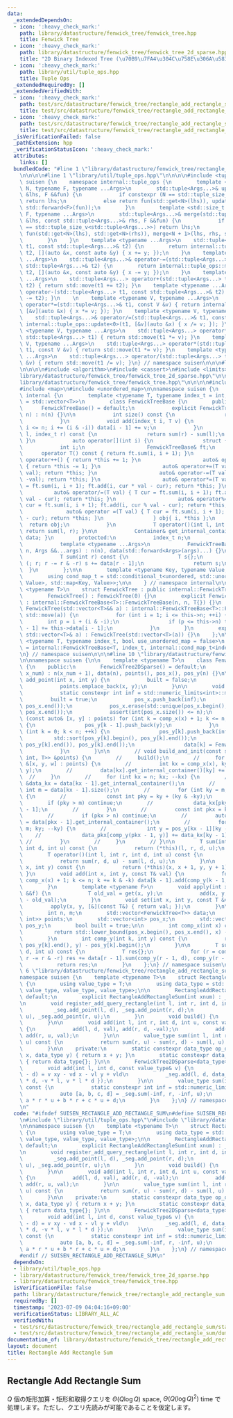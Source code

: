 ```yaml
---
data:
  _extendedDependsOn:
  - icon: ':heavy_check_mark:'
    path: library/datastructure/fenwick_tree/fenwick_tree.hpp
    title: Fenwick Tree
  - icon: ':heavy_check_mark:'
    path: library/datastructure/fenwick_tree/fenwick_tree_2d_sparse.hpp
    title: "2D Binary Indexed Tree (\u70B9\u7FA4\u304C\u758E\u306A\u5834\u5408)"
  - icon: ':heavy_check_mark:'
    path: library/util/tuple_ops.hpp
    title: Tuple Ops
  _extendedRequiredBy: []
  _extendedVerifiedWith:
  - icon: ':heavy_check_mark:'
    path: test/src/datastructure/fenwick_tree/rectangle_add_rectangle_sum/dummy.test.cpp
    title: test/src/datastructure/fenwick_tree/rectangle_add_rectangle_sum/dummy.test.cpp
  - icon: ':heavy_check_mark:'
    path: test/src/datastructure/fenwick_tree/rectangle_add_rectangle_sum/static_rectangle_add_rectangle_sum.test.cpp
    title: test/src/datastructure/fenwick_tree/rectangle_add_rectangle_sum/static_rectangle_add_rectangle_sum.test.cpp
  _isVerificationFailed: false
  _pathExtension: hpp
  _verificationStatusIcon: ':heavy_check_mark:'
  attributes:
    links: []
  bundledCode: "#line 1 \"library/datastructure/fenwick_tree/rectangle_add_rectangle_sum.hpp\"\
    \n\n\n\n#line 1 \"library/util/tuple_ops.hpp\"\n\n\n\n#include <tuple>\n\nnamespace\
    \ suisen {\n    namespace internal::tuple_ops {\n        template <std::size_t\
    \ N, typename F, typename ...Args>\n        std::tuple<Args...>& update(std::tuple<Args...>\
    \ &lhs, F &&fun) {\n            if constexpr (N == std::tuple_size_v<std::tuple<Args...>>)\
    \ return lhs;\n            else return fun(std::get<N>(lhs)), update<N + 1>(lhs,\
    \ std::forward<F>(fun));\n        }\n        template <std::size_t N, typename\
    \ F, typename ...Args>\n        std::tuple<Args...>& merge(std::tuple<Args...>\
    \ &lhs, const std::tuple<Args...>& rhs, F &&fun) {\n            if constexpr (N\
    \ == std::tuple_size_v<std::tuple<Args...>>) return lhs;\n            else return\
    \ fun(std::get<N>(lhs), std::get<N>(rhs)), merge<N + 1>(lhs, rhs, std::forward<F>(fun));\n\
    \        }\n    }\n    template <typename ...Args>\n    std::tuple<Args...>& operator+=(std::tuple<Args...>&\
    \ t1, const std::tuple<Args...>& t2) {\n        return internal::tuple_ops::merge<0>(t1,\
    \ t2, [](auto &x, const auto &y) { x += y; });\n    }\n    template <typename\
    \ ...Args>\n    std::tuple<Args...>& operator-=(std::tuple<Args...>& t1, const\
    \ std::tuple<Args...>& t2) {\n        return internal::tuple_ops::merge<0>(t1,\
    \ t2, [](auto &x, const auto &y) { x -= y; });\n    }\n    template <typename\
    \ ...Args>\n    std::tuple<Args...> operator+(std::tuple<Args...> t1, const std::tuple<Args...>&\
    \ t2) { return std::move(t1 += t2); }\n    template <typename ...Args>\n    std::tuple<Args...>\
    \ operator-(std::tuple<Args...> t1, const std::tuple<Args...>& t2) { return std::move(t1\
    \ -= t2); }\n    \n    template <typename V, typename ...Args>\n    std::tuple<Args...>&\
    \ operator*=(std::tuple<Args...>& t1, const V &v) { return internal::tuple_ops::update<0>(t1,\
    \ [&v](auto &x) { x *= v; }); }\n    template <typename V, typename ...Args>\n\
    \    std::tuple<Args...>& operator/=(std::tuple<Args...>& t1, const V &v) { return\
    \ internal::tuple_ops::update<0>(t1, [&v](auto &x) { x /= v; }); }\n\n    template\
    \ <typename V, typename ...Args>\n    std::tuple<Args...> operator*(const V &v,\
    \ std::tuple<Args...> t1) { return std::move(t1 *= v); }\n    template <typename\
    \ V, typename ...Args>\n    std::tuple<Args...> operator*(std::tuple<Args...>\
    \ t1, const V &v) { return std::move(t1 *= v); }\n    template <typename V, typename\
    \ ...Args>\n    std::tuple<Args...> operator/(std::tuple<Args...> t1, const V\
    \ &v) { return std::move(t1 /= v); }\n} // namespace suisen\n\n\n#line 1 \"library/datastructure/fenwick_tree/fenwick_tree_2d_sparse.hpp\"\
    \n\n\n\n#include <algorithm>\n#include <cassert>\n#include <limits>\n#line 8 \"\
    library/datastructure/fenwick_tree/fenwick_tree_2d_sparse.hpp\"\n\n#line 1 \"\
    library/datastructure/fenwick_tree/fenwick_tree.hpp\"\n\n\n\n#include <vector>\n\
    #include <map>\n#include <unordered_map>\n\nnamespace suisen {\n    namespace\
    \ internal {\n        template <typename T, typename index_t = int, typename Container\
    \ = std::vector<T>>\n        class FenwickTreeBase {\n        public:\n      \
    \      FenwickTreeBase() = default;\n            explicit FenwickTreeBase(index_t\
    \ n) : n(n) {}\n\n            int size() const {\n                return n;\n\
    \            }\n            void add(index_t i, T v) {\n                for (++i;\
    \ i <= n; i += (i & -i)) data[i - 1] += v;\n            }\n            T sum(index_t\
    \ l, index_t r) const {\n                return sum(r) - sum(l);\n           \
    \ }\n            auto operator[](int i) {\n                struct {\n        \
    \            int i;\n                    FenwickTreeBase& ft;\n              \
    \      operator T() const { return ft.sum(i, i + 1); }\n                    auto&\
    \ operator++() { return *this += 1; }\n                    auto& operator--()\
    \ { return *this -= 1; }\n                    auto& operator+=(T val) { ft.add(i,\
    \ val); return *this; }\n                    auto& operator-=(T val) { ft.add(i,\
    \ -val); return *this; }\n                    auto& operator*=(T val) { T cur\
    \ = ft.sum(i, i + 1); ft.add(i, cur * val - cur); return *this; }\n          \
    \          auto& operator/=(T val) { T cur = ft.sum(i, i + 1); ft.add(i, cur /\
    \ val - cur); return *this; }\n                    auto& operator%=(T val) { T\
    \ cur = ft.sum(i, i + 1); ft.add(i, cur % val - cur); return *this; }\n      \
    \              auto& operator =(T val) { T cur = ft.sum(i, i + 1); ft.add(i, val\
    \ - cur); return *this; }\n                } obj{ i, *this };\n              \
    \  return obj;\n            }\n            T operator()(int l, int r) const {\
    \ return sum(l, r); }\n\n            Container& get_internal_container() { return\
    \ data; }\n        protected:\n            index_t n;\n            Container data;\n\
    \            template <typename ...Args>\n            FenwickTreeBase(index_t\
    \ n, Args &&...args) : n(n), data(std::forward<Args>(args)...) {}\n        private:\n\
    \            T sum(int r) const {\n                T s{};\n                for\
    \ (; r; r -= r & -r) s += data[r - 1];\n                return s;\n          \
    \  }\n        };\n\n        template <typename Key, typename Value, bool unordered>\n\
    \        using cond_map_t = std::conditional_t<unordered, std::unordered_map<Key,\
    \ Value>, std::map<Key, Value>>;\n\n    } // namespace internal\n\n    template\
    \ <typename T>\n    struct FenwickTree : public internal::FenwickTreeBase<T> {\n\
    \        FenwickTree() : FenwickTree(0) {}\n        explicit FenwickTree(int n)\
    \ : internal::FenwickTreeBase<T>::FenwickTreeBase(n, n, T{}) {}\n        explicit\
    \ FenwickTree(std::vector<T>&& a) : internal::FenwickTreeBase<T>::FenwickTreeBase(a.size(),\
    \ std::move(a)) {\n            for (int i = 1; i <= this->n; ++i) {\n        \
    \        int p = i + (i & -i);\n                if (p <= this->n) this->data[p\
    \ - 1] += this->data[i - 1];\n            }\n        }\n        explicit FenwickTree(const\
    \ std::vector<T>& a) : FenwickTree(std::vector<T>(a)) {}\n    };\n\n    template\
    \ <typename T, typename index_t, bool use_unordered_map = false>\n    using MapFenwickTree\
    \ = internal::FenwickTreeBase<T, index_t, internal::cond_map_t<index_t, T, use_unordered_map>>;\n\
    \n} // namespace suisen\n\n\n#line 10 \"library/datastructure/fenwick_tree/fenwick_tree_2d_sparse.hpp\"\
    \n\nnamespace suisen {\n\n    template <typename T>\n    class FenwickTree2DSparse\
    \ {\n    public:\n        FenwickTree2DSparse() = default;\n        explicit FenwickTree2DSparse(int\
    \ x_num) : n(x_num + 1), data(n), points(), pos_x(), pos_y(n) {}\n\n        void\
    \ add_point(int x, int y) {\n            built = false;\n            pos_x.push_back(x);\n\
    \            points.emplace_back(x, y);\n        }\n\n        void build() {\n\
    \            static constexpr int inf = std::numeric_limits<int>::max();\n   \
    \         built = true;\n            pos_x.push_back(inf);\n            std::sort(pos_x.begin(),\
    \ pos_x.end());\n            pos_x.erase(std::unique(pos_x.begin(), pos_x.end()),\
    \ pos_x.end());\n            assert(int(pos_x.size()) <= n);\n            for\
    \ (const auto& [x, y] : points) for (int k = comp_x(x) + 1; k <= n; k += k & -k)\
    \ {\n                pos_y[k - 1].push_back(y);\n            }\n            for\
    \ (int k = 0; k < n; ++k) {\n                pos_y[k].push_back(inf);\n      \
    \          std::sort(pos_y[k].begin(), pos_y[k].end());\n                pos_y[k].erase(std::unique(pos_y[k].begin(),\
    \ pos_y[k].end()), pos_y[k].end());\n                data[k] = FenwickTree<T>(pos_y[k].size());\n\
    \            }\n        }\n\n        // void build_and_init(const std::vector<std::tuple<int,\
    \ int, T>> &points) {\n        //     build();\n        //     for (const auto\
    \ &[x, y, w] : points) {\n        //         int kx = comp_x(x), ky = comp_y(kx,\
    \ y);\n        //         data[kx].get_internal_container()[ky] += w;\n      \
    \  //     }\n        //     for (int kx = n; kx; --kx) {\n        //         auto\
    \ &data_kx = data[kx - 1].get_internal_container();\n        //         const\
    \ int m = data[kx - 1].size();\n        //         for (int ky = m; ky; --ky)\
    \ {\n        //             const int pky = ky + (ky & -ky);\n        //     \
    \        if (pky > m) continue;\n        //             data_kx[pky - 1] += data[ky\
    \ - 1];\n        //         }\n        //         const int pkx = kx + (kx & -kx);\n\
    \        //         if (pkx > n) continue;\n        //         auto &data_pkx\
    \ = data[pkx - 1].get_internal_container();\n        //         for (int ky =\
    \ m; ky; --ky) {\n        //             int y = pos_y[kx - 1][ky - 1];\n    \
    \    //             data_pkx[comp_y(pkx - 1, y)] += data_kx[ky - 1];\n       \
    \ //         }\n        //     }\n        // }\n\n        T sum(int l, int r,\
    \ int d, int u) const {\n            return (*this)(l, r, d, u);\n        }\n\
    \        T operator()(int l, int r, int d, int u) const {\n            assert(built);\n\
    \            return sum(r, d, u) - sum(l, d, u);\n        }\n\n        T get(int\
    \ x, int y) const {\n            return (*this)(x, x + 1, y, y + 1);\n       \
    \ }\n        void add(int x, int y, const T& val) {\n            for (int k =\
    \ comp_x(x) + 1; k <= n; k += k & -k) data[k - 1].add(comp_y(k - 1, y), val);\n\
    \        }\n        template <typename F>\n        void apply(int x, int y, F\
    \ &&f) {\n            T old_val = get(x, y);\n            add(x, y, f(old_val)\
    \ - old_val);\n        }\n        void set(int x, int y, const T &val) {\n   \
    \         apply(x, y, [&](const T&) { return val; });\n        }\n\n    private:\n\
    \        int n, m;\n        std::vector<FenwickTree<T>> data;\n        std::vector<std::pair<int,\
    \ int>> points;\n        std::vector<int> pos_x;\n        std::vector<std::vector<int>>\
    \ pos_y;\n        bool built = true;\n\n        int comp_x(int x) const {\n  \
    \          return std::lower_bound(pos_x.begin(), pos_x.end(), x) - pos_x.begin();\n\
    \        }\n        int comp_y(int k, int y) const {\n            return std::lower_bound(pos_y[k].begin(),\
    \ pos_y[k].end(), y) - pos_y[k].begin();\n        }\n\n        T sum(int r, int\
    \ d, int u) const {\n            T res{};\n            for (r = comp_x(r); r;\
    \ r -= r & -r) res += data[r - 1].sum(comp_y(r - 1, d), comp_y(r - 1, u));\n \
    \           return res;\n        }\n    };\n} // namespace suisen\n\n\n\n#line\
    \ 6 \"library/datastructure/fenwick_tree/rectangle_add_rectangle_sum.hpp\"\n\n\
    namespace suisen {\n    template <typename T>\n    struct RectangleAddRectangleSum\
    \ {\n        using value_type = T;\n        using data_type = std::tuple<value_type,\
    \ value_type, value_type, value_type>;\n\n        RectangleAddRectangleSum() =\
    \ default;\n        explicit RectangleAddRectangleSum(int xnum) : _seg(xnum) {}\n\
    \n        void register_add_query_rectangle(int l, int r, int d, int u) {\n  \
    \          _seg.add_point(l, d), _seg.add_point(r, d);\n            _seg.add_point(l,\
    \ u), _seg.add_point(r, u);\n        }\n        void build() {\n            _seg.build();\n\
    \        }\n\n        void add(int l, int r, int d, int u, const value_type& val)\
    \ {\n            add(l, d, val), add(r, d, -val);\n            add(l, u, -val),\
    \ add(r, u, val);\n        }\n\n        value_type sum(int l, int r, int d, int\
    \ u) const {\n            return sum(r, u) - sum(r, d) - sum(l, u) + sum(l, d);\n\
    \        }\n\n    private:\n        static constexpr data_type op_data(data_type\
    \ x, data_type y) { return x + y; }\n        static constexpr data_type e_data()\
    \ { return data_type{}; }\n\n        FenwickTree2DSparse<data_type> _seg;\n\n\
    \        void add(int l, int d, const value_type& v) {\n            // v(x - l)(y\
    \ - d) = v xy - vd x - vl y + vld\n            _seg.add(l, d, data_type{ v, -v\
    \ * d, -v * l, v * l * d });\n        }\n\n        value_type sum(int r, int u)\
    \ const {\n            static constexpr int inf = std::numeric_limits<int>::max();\n\
    \            auto [a, b, c, d] = _seg.sum(-inf, r, -inf, u);\n            return\
    \ a * r * u + b * r + c * u + d;\n        }\n    };\n} // namespace suisen\n\n\
    \n"
  code: "#ifndef SUISEN_RECTANGLE_ADD_RECTANGLE_SUM\n#define SUISEN_RECTANGLE_ADD_RECTANGLE_SUM\n\
    \n#include \"library/util/tuple_ops.hpp\"\n#include \"library/datastructure/fenwick_tree/fenwick_tree_2d_sparse.hpp\"\
    \n\nnamespace suisen {\n    template <typename T>\n    struct RectangleAddRectangleSum\
    \ {\n        using value_type = T;\n        using data_type = std::tuple<value_type,\
    \ value_type, value_type, value_type>;\n\n        RectangleAddRectangleSum() =\
    \ default;\n        explicit RectangleAddRectangleSum(int xnum) : _seg(xnum) {}\n\
    \n        void register_add_query_rectangle(int l, int r, int d, int u) {\n  \
    \          _seg.add_point(l, d), _seg.add_point(r, d);\n            _seg.add_point(l,\
    \ u), _seg.add_point(r, u);\n        }\n        void build() {\n            _seg.build();\n\
    \        }\n\n        void add(int l, int r, int d, int u, const value_type& val)\
    \ {\n            add(l, d, val), add(r, d, -val);\n            add(l, u, -val),\
    \ add(r, u, val);\n        }\n\n        value_type sum(int l, int r, int d, int\
    \ u) const {\n            return sum(r, u) - sum(r, d) - sum(l, u) + sum(l, d);\n\
    \        }\n\n    private:\n        static constexpr data_type op_data(data_type\
    \ x, data_type y) { return x + y; }\n        static constexpr data_type e_data()\
    \ { return data_type{}; }\n\n        FenwickTree2DSparse<data_type> _seg;\n\n\
    \        void add(int l, int d, const value_type& v) {\n            // v(x - l)(y\
    \ - d) = v xy - vd x - vl y + vld\n            _seg.add(l, d, data_type{ v, -v\
    \ * d, -v * l, v * l * d });\n        }\n\n        value_type sum(int r, int u)\
    \ const {\n            static constexpr int inf = std::numeric_limits<int>::max();\n\
    \            auto [a, b, c, d] = _seg.sum(-inf, r, -inf, u);\n            return\
    \ a * r * u + b * r + c * u + d;\n        }\n    };\n} // namespace suisen\n\n\
    #endif // SUISEN_RECTANGLE_ADD_RECTANGLE_SUM\n"
  dependsOn:
  - library/util/tuple_ops.hpp
  - library/datastructure/fenwick_tree/fenwick_tree_2d_sparse.hpp
  - library/datastructure/fenwick_tree/fenwick_tree.hpp
  isVerificationFile: false
  path: library/datastructure/fenwick_tree/rectangle_add_rectangle_sum.hpp
  requiredBy: []
  timestamp: '2023-07-09 04:04:16+09:00'
  verificationStatus: LIBRARY_ALL_AC
  verifiedWith:
  - test/src/datastructure/fenwick_tree/rectangle_add_rectangle_sum/static_rectangle_add_rectangle_sum.test.cpp
  - test/src/datastructure/fenwick_tree/rectangle_add_rectangle_sum/dummy.test.cpp
documentation_of: library/datastructure/fenwick_tree/rectangle_add_rectangle_sum.hpp
layout: document
title: Rectangle Add Rectangle Sum
---
```

## Rectangle Add Rectangle Sum

$Q$ 個の矩形加算・矩形和取得クエリを $\Theta(Q\log Q)$ space, $\Theta(Q (\log Q) ^ 2)$ time で処理します。ただし、クエリ先読みが可能であることを仮定します。
